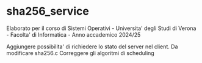 # sha256_service
Elaborato per il corso di Sistemi Operativi - Universita' degli Studi di Verona - Facolta' di Informatica - Anno accademico 2024/25

Aggiungere possibilita' di richiedere lo stato del server nel client.
Da modificare sha256.c
Correggere gli algoritmi di scheduling
